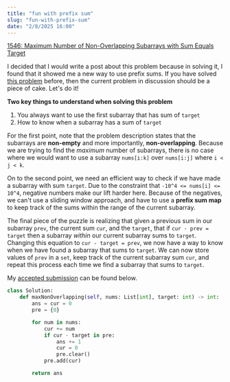 ```yaml
---
title: "fun with prefix sum"
slug: "fun-with-prefix-sum"
date: "2/8/2025 16:00"
---
```

[1546: Maximum Number of Non-Overlapping Subarrays with Sum Equals Target](https://leetcode.com/problems/maximum-number-of-non-overlapping-subarrays-with-sum-equals-target)

I decided that I would write a post about this problem because in solving it, I found that it showed me a new way to use prefix sums. If you have solved [this problem](https://leetcode.com/problems/subarray-sum-equals-k) before, then the current problem in discussion should be a piece of cake. Let's do it!

**Two key things to understand when solving this problem**
1. You always want to use the first subarray that has sum of `target`
2. How to know when a subarray has a sum of `target`

For the first point, note that the problem description states that the subarrays are **non-empty** and more importantly, **non-overlapping**. Because we are trying to find the _maximum_ number of subarrays, there is no case where we would want to use a subarray `nums[i:k]` over `nums[i:j]` where `i < j < k`. 

On to the second point, we need an efficient way to check if we have made a subarray with sum `target`. Due to the constraint that `-10^4 <= nums[i] <= 10^4`, negative numbers make our lift harder here. Because of the negatives, we can't use a sliding window approach, and have to use a **prefix sum map** to keep track of the sums within the range of the current subarray.

The final piece of the puzzle is realizing that given a previous sum in our subarray `prev`, the current sum `cur`, and the `target`, that if `cur - prev = target` then a subarray _within_ our current subarray sums to `target`. Changing this equation to `cur - target = prev`, we now have a way to know when we have found a subarray that sums to `target`. We can now store values of `prev` in a `set`, keep track of the current subarray sum `cur`, and repeat this process each time we find a subarray that sums to `target`.

My [accepted submission](https://leetcode.com/submissions/detail/1536319476/) can be found below.

```py
class Solution:
    def maxNonOverlapping(self, nums: List[int], target: int) -> int:
        ans = cur = 0
        pre = {0}

        for num in nums:
            cur += num
            if cur - target in pre:
                ans += 1
                cur = 0
                pre.clear()
            pre.add(cur)

        return ans
```
